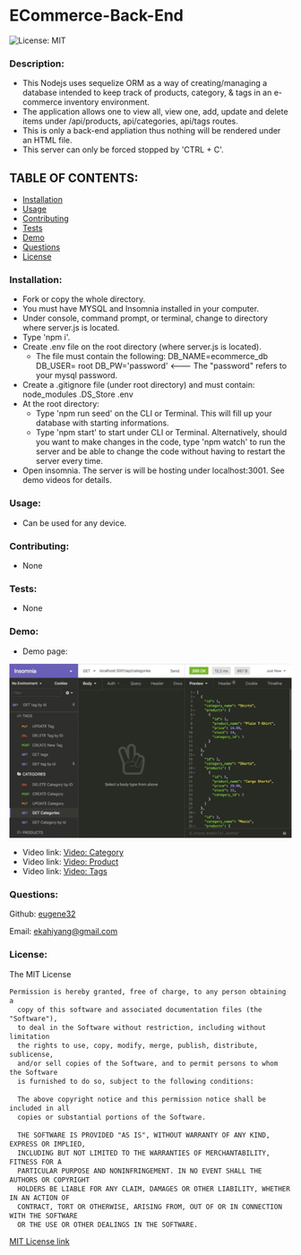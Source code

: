 # ECommerce-Back-End


![License: MIT](https://img.shields.io/badge/License-MIT-yellow.svg)

### Description:  
- This Nodejs uses sequelize ORM as a way of creating/managing a database intended to keep track of products, category, & tags in an e-commerce inventory environment.
- The application allows one to view all, view one, add, update and delete items under /api/products, api/categories, api/tags routes.
- This is only a back-end appliation thus nothing will be rendered under an HTML file.
- This server can only be forced stopped by 'CTRL + C'.


## TABLE OF CONTENTS:

* [Installation](#installation)
* [Usage](#usage)
* [Contributing](#contributing)
* [Tests](#tests)
* [Demo](#demo)                                                        
* [Questions](#questions)
* [License](#license)

### Installation:    
- Fork or copy the whole directory.
- You must have MYSQL and Insomnia installed in your computer.
- Under console, command prompt, or terminal, change to directory where server.js is located.
- Type 'npm i'.
- Create .env file on the root directory (where server.js is located).
    - The file must contain the following:
        DB_NAME=ecommerce_db
        DB_USER= root
        DB_PW='password'  <--- The "password" refers to your mysql password. 
- Create a .gitignore file (under root directory) and must contain:
     node_modules
     .DS_Store
     .env
- At the root directory:
    - Type 'npm run seed' on the CLI or Terminal.  This will fill up your database with starting informations.
    - Type 'npm start' to start under CLI or Terminal. Alternatively, should you want to make changes in the code, type 'npm watch' to run the server and be able to change the code without having to restart the server every time.
- Open insomnia.  The server is will be hosting under localhost:3001.  See demo videos for details.

### Usage:  
- Can be used for any device.

### Contributing:  
- None

### Tests:  
- None

### Demo:  
- Demo page: 

![alt text][logo]

[logo]: Assets/demo/demo-01.gif "E-commerce Back-End demo"

- Video link:  [Video: Category](https://drive.google.com/file/d/1q4l_tl_GvmR4kw3qaUc51PIPfPwQayCi/view)
- Video link:  [Video: Product](https://drive.google.com/file/d/1hqTTsaCguHt-DdhI8Zmisv2IqU8w9AHK/view)
- Video link:  [Video: Tags](https://drive.google.com/file/d/1c40iXHZ45Kkj3sPKb_8WqrphgNUqic63/view)

### Questions: 

Github:  [eugene32](https://github.com/eugene32)

Email:   [ekahiyang@gmail.com](mailto:ekahiyang@gmail.com)


### License:  
The MIT License

	Permission is hereby granted, free of charge, to any person obtaining a 
      copy of this software and associated documentation files (the "Software"), 
      to deal in the Software without restriction, including without limitation 
      the rights to use, copy, modify, merge, publish, distribute, sublicense, 
      and/or sell copies of the Software, and to permit persons to whom the Software 
      is furnished to do so, subject to the following conditions:

      The above copyright notice and this permission notice shall be included in all 
      copies or substantial portions of the Software.
      
      THE SOFTWARE IS PROVIDED "AS IS", WITHOUT WARRANTY OF ANY KIND, EXPRESS OR IMPLIED, 
      INCLUDING BUT NOT LIMITED TO THE WARRANTIES OF MERCHANTABILITY, FITNESS FOR A 
      PARTICULAR PURPOSE AND NONINFRINGEMENT. IN NO EVENT SHALL THE AUTHORS OR COPYRIGHT 
      HOLDERS BE LIABLE FOR ANY CLAIM, DAMAGES OR OTHER LIABILITY, WHETHER IN AN ACTION OF 
      CONTRACT, TORT OR OTHERWISE, ARISING FROM, OUT OF OR IN CONNECTION WITH THE SOFTWARE 
      OR THE USE OR OTHER DEALINGS IN THE SOFTWARE.

[MIT License link](https://opensource.org/licenses/MIT)
